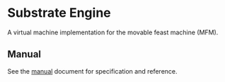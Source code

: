 # Substrate Engine

A virtual machine implementation for the movable feast machine (MFM).

## Manual

See the [manual](USAGE.md) document for specification and reference.
